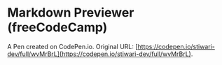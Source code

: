 # Markdown Previewer (freeCodeCamp)

A Pen created on CodePen.io. Original URL: [https://codepen.io/stiwari-dev/full/wvMrBrL](https://codepen.io/stiwari-dev/full/wvMrBrL).


